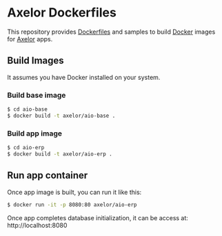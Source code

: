 # Axelor Dockerfiles

This repository provides [Dockerfiles](https://docs.docker.com/engine/reference/builder/) and samples to build [Docker](https://www.docker.com/what-docker) images for [Axelor](https://axelor.com) apps.

## Build Images

It assumes you have Docker installed on your system.

### Build base image

```sh
$ cd aio-base
$ docker build -t axelor/aio-base .
```

### Build app image

```sh
$ cd aio-erp
$ docker build -t axelor/aio-erp .
```

## Run app container

Once app image is built, you can run it like this:

```sh
$ docker run -it -p 8080:80 axelor/aio-erp
```

Once app completes database initialization, it can be access at: http://localhost:8080
